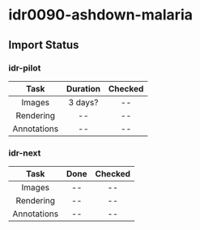 # idr0090-ashdown-malaria

## Import Status

### idr-pilot
| Task | Duration | Checked |
| :----: |:----:| :----:|
| Images| 3 days? | -- |
| Rendering| -- | -- |
| Annotations | -- | -- |

### idr-next
| Task | Done | Checked |
| :----: |:----:| :----:|
| Images| -- | -- |
| Rendering| -- | -- |
| Annotations | -- | -- |

